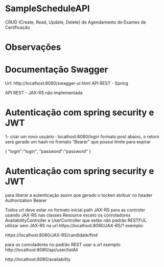 # SampleScheduleAPI
CRUD (Create,  Read, Update, Delete) de Agendamento de Exames de Certificação

# Observações

# Documentação Swagger
Url: http://localhost:8080/swagger-ui.html
API REST - Spring

API REST - JAX-RS não implementada

# Autenticação com spring security e JWT
1- criar um novo usuário : localhost:8080/login
formato post abaixo, o retorn será gerado um hash no fromato "Bearer" que possui limite para expirar

{
	"login":"login",
	"password":"password"
}


# Autenticação com spring security e JWT
para liberar a autenticação assim que gerado o tocken atribuir no header 
Authorization 
Bearer <hash gerado>
  
Todos url deve estar no formato inicial path JAX-RS para as controler usando JAX-RS nas classes Resource exceto os conroladores AvailabilityController e UserController que estão não padrão RESTFUL utilizar sem JAX-RS na url
https://localhost:8080/JAX-RS/? exemplo:

https://localhost:8080/JAX-RS/candidate/find


para os conroladores no padrão REST usar a url
exemplo
http://localhost:8080/api/user/listAll

http://localhost:8080/availability

 
  



